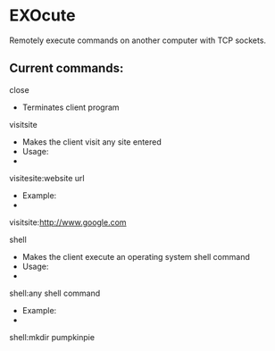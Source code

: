 # EXOcute
Remotely execute commands on another computer with TCP sockets.

## Current commands:                                                                                                                  
close 

* Terminates client program

visitsite
* Makes the client visit any site entered
 * Usage:
 * 
  visitesite:website url

 * Example:
 * 
 visitsite:http://www.google.com
  


shell 
* Makes the client execute an operating system shell command
 * Usage: 
 * 
  shell:any shell command

  * Example:
  * 
  shell:mkdir pumpkinpie



